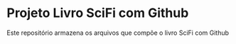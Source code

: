 # Projeto Livro SciFi com Github

Este repositório armazena os arquivos que compõe o livro SciFi com Github